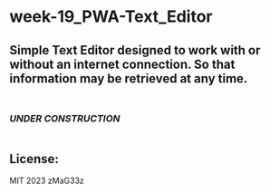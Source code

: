 # week-19_PWA-Text_Editor

## Simple Text Editor designed to work with or without an internet connection.  So that information may be retrieved at any time.<br><br>

### ***UNDER CONSTRUCTION***<br><br>

## License:

MIT 2023 zMaG33z